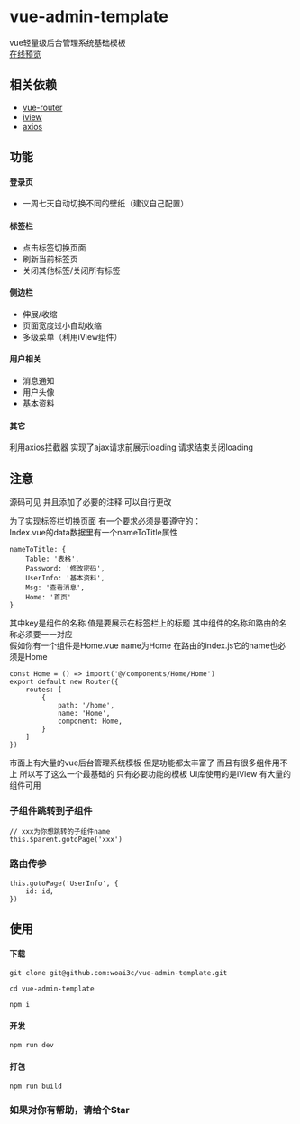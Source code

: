 # vue-admin-template
vue轻量级后台管理系统基础模板<br>
[在线预览](https://woai3c.github.io)
## 相关依赖
* [vue-router](https://router.vuejs.org/zh/)
* [iview](https://www.iviewui.com/docs/guide/install)
* [axios](https://www.kancloud.cn/yunye/axios/234845)

## 功能

#### 登录页
* 一周七天自动切换不同的壁纸（建议自己配置）

#### 标签栏
* 点击标签切换页面
* 刷新当前标签页
* 关闭其他标签/关闭所有标签

#### 侧边栏
* 伸展/收缩
* 页面宽度过小自动收缩
* 多级菜单（利用iView组件）

#### 用户相关
* 消息通知
* 用户头像
* 基本资料

#### 其它
利用axios拦截器 实现了ajax请求前展示loading 请求结束关闭loading

## 注意
源码可见 并且添加了必要的注释 可以自行更改

为了实现标签栏切换页面 有一个要求必须是要遵守的：<br>
Index.vue的data数据里有一个nameToTitle属性
```
nameToTitle: {
    Table: '表格',
    Password: '修改密码',
    UserInfo: '基本资料',
    Msg: '查看消息',
    Home: '首页'
}
```
其中key是组件的名称 值是要展示在标签栏上的标题 其中组件的名称和路由的名称必须要一一对应<br>
假如你有一个组件是Home.vue name为Home 在路由的index.js它的name也必须是Home
```
const Home = () => import('@/components/Home/Home')
export default new Router({
    routes: [
        {
            path: '/home',
            name: 'Home',
            component: Home,
        }
    ]
})
```

市面上有大量的vue后台管理系统模板 但是功能都太丰富了 而且有很多组件用不上 所以写了这么一个最基础的 只有必要功能的模板
UI库使用的是iView 有大量的组件可用 

### 子组件跳转到子组件
```
// xxx为你想跳转的子组件name
this.$parent.gotoPage('xxx')
```
### 路由传参
```
this.gotoPage('UserInfo', {
    id: id,
})
```

## 使用
#### 下载
```
git clone git@github.com:woai3c/vue-admin-template.git

cd vue-admin-template

npm i
```

#### 开发
```
npm run dev
```

#### 打包
````
npm run build
````


### 如果对你有帮助，请给个Star
